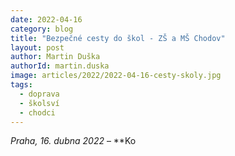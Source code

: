 ```yaml
---
date: 2022-04-16
category: blog
title: "Bezpečné cesty do škol - ZŠ a MŠ Chodov"
layout: post
author: Martin Duška
authorId: martin.duska
image: articles/2022/2022-04-16-cesty-skoly.jpg
tags: 
  - doprava
  - školsví
  - chodci
---
```


*Praha, 16. dubna 2022* – **Ko
